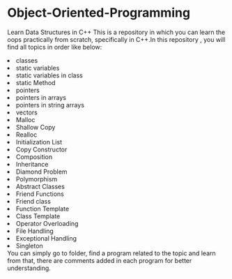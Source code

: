 # Object-Oriented-Programming
  Learn Data Structures in C++
This is a repository in which you can learn the oops practically from scratch, specifically in C++.In this repository , you will find all topics in order like below:
<li>classes</li>
<li>static variables</li>
<li>static variables in class</li>
<li>static Method</li>
<li>pointers</li>
<li>pointers in arrays</li>
<li>pointers in string arrays</li>
<li>vectors</li>
<li>Malloc</li>
<li>Shallow Copy</li>
<li>Realloc</li>
<li>Initialization List</li>
<li>Copy Constructor</li>
<li>Composition </li>
<li>Inheritance</li>
<li>Diamond Problem</li>
<li>Polymorphism</li>
<li>Abstract Classes</li>
<li>Friend Functions</li>
<li>Friend class</li>
<li>Function Template</li>
<li>Class Template</li>
<li>Operator Overloading</li>
<li>File Handling</li>
<li>Exceptional Handling</li>
<li>Singleton</li>
You can simply go to folder, find a program related to the topic and learn from that, there are comments added in each program for better understanding.
